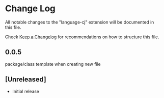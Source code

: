 # Change Log

All notable changes to the "language-cj" extension will be documented in this file.

Check [Keep a Changelog](http://keepachangelog.com/) for recommendations on how to structure this file.

## 0.0.5

package/class template when creating new file

## [Unreleased]

- Initial release
